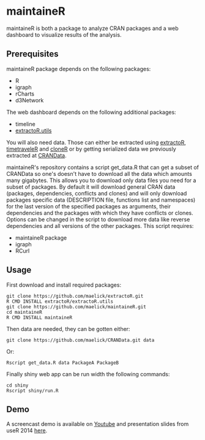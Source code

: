 maintaineR
==========

maintaineR is both a package to analyze CRAN packages and a web
dashboard to visualize results of the analysis.


Prerequisites
-------------

maintaineR package depends on the following packages:

* R
* igraph
* rCharts
* d3Network

The web dashboard depends on the following additional packages:

* timeline
* [extractoR.utils](https://github.com/maelick/extractoR/tree/utils)

You will also need data. Those can either be extracted using
[extractoR](https://github.com/maelick/extractoR),
[timetraveleR](https://github.com/maelick/timetraveleR) and
[cloneR](https://github.com/maelick/cloneR) or by getting serialized
data we previously extracted at
[CRANData](https://github.com/maelick/CRANData).

maintaineR's repository contains a script get_data.R that can get a
subset of CRANData so one's doesn't have to download all the data
which amounts many gigabytes. This allows you to download only data
files you need for a subset of packages. By default it will download
general CRAN data (packages, dependencies, conflicts and clones) and
will only download packages specific data (DESCRIPTION file, functions
list and namespaces) for the last version of the specified packages as
arguments, their dependencies and the packages with which they have
conflicts or clones. Options can be changed in the script to download
more data like reverse dependencies and all versions of the other
packages. This script requires:

* maintaineR package
* igraph
* RCurl

Usage
-----

First download and install required packages:

```shell
git clone https://github.com/maelick/extractoR.git
R CMD INSTALL extractoR/extractoR.utils
git clone https://github.com/maelick/maintaineR.git
cd maintaineR
R CMD INSTALL maintaineR
```

Then data are needed, they can be gotten either:

```shell
git clone https://github.com/maelick/CRANData.git data
```

Or:

```shell
Rscript get_data.R data PackageA PackageB
```

Finally shiny web app can be run width the following commands:

```shell
cd shiny
Rscript shiny/run.R
```

Demo
----

A screencast demo is available on
[Youtube](https://www.youtube.com/watch?v=q3RWTsVnPqg) and
presentation slides from useR 2014
[here](http://maelick.net/presentations/user2014).
